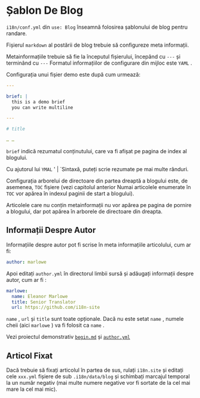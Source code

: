 # Șablon De Blog

`i18n/conf.yml` din `use: Blog` înseamnă folosirea șablonului de blog pentru randare.

Fișierul `markdown` al postării de blog trebuie să configureze meta informații.

Metainformațiile trebuie să fie la începutul fișierului, începând cu `---` și terminând cu `---` Formatul informațiilor de configurare din mijloc este `YAML` .

Configurația unui fișier demo este după cum urmează:

```yml
---

brief: |
  this is a demo brief
  you can write multiline

---

# title

… …
```

`brief` indică rezumatul conținutului, care va fi afișat pe pagina de index al blogului.

Cu ajutorul lui `YMAL` ' | `Sintaxă, puteți scrie rezumate pe mai multe rânduri.

Configurația arborelui de directoare din partea dreaptă a blogului este, de asemenea, `TOC` fișiere (vezi capitolul anterior Numai articolele enumerate în `TOC` vor apărea în indexul paginii de start a blogului).

Articolele care nu conțin metainformații nu vor apărea pe pagina de pornire a blogului, dar pot apărea în arborele de directoare din dreapta.

## Informații Despre Autor

Informațiile despre autor pot fi scrise în meta informațiile articolului, cum ar fi:

```yml
author: marlowe
```

Apoi editați `author.yml` în directorul limbii sursă și adăugați informații despre autor, cum ar fi :

```yml
marlowe:
  name: Eleanor Marlowe
  title: Senior Translator
  url: https://github.com/i18n-site
```

`name` , `url` și `title` sunt toate opționale. Dacă nu este setat `name` , numele cheii (aici `marlowe` ) va fi folosit ca `name` .

Vezi proiectul demonstrativ [`begin.md`](https://github.com/i18n-site/demo.i18n.site/blob/main/en/blog/news/begin.md?plain=1) și [`author.yml`](https://github.com/i18n-site/demo.i18n.site/blob/main/en/author.yml)

## Articol Fixat

Dacă trebuie să fixați articolul în partea de sus, rulați `i18n.site` și editați cele `xxx.yml` fișiere de sub `.i18n/data/blog` și schimbați marcajul temporal la un număr negativ (mai multe numere negative vor fi sortate de la cel mai mare la cel mai mic).